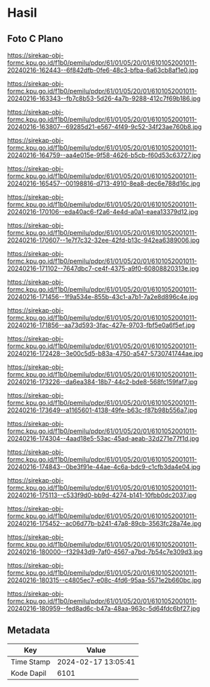 # Hasil

## Foto C Plano

https://sirekap-obj-formc.kpu.go.id/f1b0/pemilu/pdpr/61/01/05/20/01/6101052001011-20240216-162443--6f842dfb-0fe6-48c3-bfba-6a63cb8af1e0.jpg

https://sirekap-obj-formc.kpu.go.id/f1b0/pemilu/pdpr/61/01/05/20/01/6101052001011-20240216-163343--fb7c8b53-5d26-4a7b-9288-412c7f69b186.jpg

https://sirekap-obj-formc.kpu.go.id/f1b0/pemilu/pdpr/61/01/05/20/01/6101052001011-20240216-163807--69285d21-e567-4f49-9c52-34f23ae760b8.jpg

https://sirekap-obj-formc.kpu.go.id/f1b0/pemilu/pdpr/61/01/05/20/01/6101052001011-20240216-164759--aa4e015e-9f58-4626-b5cb-f60d53c63727.jpg

https://sirekap-obj-formc.kpu.go.id/f1b0/pemilu/pdpr/61/01/05/20/01/6101052001011-20240216-165457--00198816-d713-4910-8ea8-dec6e788d16c.jpg

https://sirekap-obj-formc.kpu.go.id/f1b0/pemilu/pdpr/61/01/05/20/01/6101052001011-20240216-170106--eda40ac6-f2a6-4e4d-a0a1-eaea13379d12.jpg

https://sirekap-obj-formc.kpu.go.id/f1b0/pemilu/pdpr/61/01/05/20/01/6101052001011-20240216-170607--1e7f7c32-32ee-42fd-b13c-942ea6389006.jpg

https://sirekap-obj-formc.kpu.go.id/f1b0/pemilu/pdpr/61/01/05/20/01/6101052001011-20240216-171102--7647dbc7-ce4f-4375-a9f0-60808820313e.jpg

https://sirekap-obj-formc.kpu.go.id/f1b0/pemilu/pdpr/61/01/05/20/01/6101052001011-20240216-171456--1f9a534e-855b-43c1-a7b1-7a2e8d896c4e.jpg

https://sirekap-obj-formc.kpu.go.id/f1b0/pemilu/pdpr/61/01/05/20/01/6101052001011-20240216-171856--aa73d593-3fac-427e-9703-fbf5e0a6f5ef.jpg

https://sirekap-obj-formc.kpu.go.id/f1b0/pemilu/pdpr/61/01/05/20/01/6101052001011-20240216-172428--3e00c5d5-b83a-4750-a547-5730741744ae.jpg

https://sirekap-obj-formc.kpu.go.id/f1b0/pemilu/pdpr/61/01/05/20/01/6101052001011-20240216-173226--da6ea384-18b7-44c2-bde8-568fc159faf7.jpg

https://sirekap-obj-formc.kpu.go.id/f1b0/pemilu/pdpr/61/01/05/20/01/6101052001011-20240216-173649--a1165601-4138-49fe-b63c-f87b98b556a7.jpg

https://sirekap-obj-formc.kpu.go.id/f1b0/pemilu/pdpr/61/01/05/20/01/6101052001011-20240216-174304--4aad18e5-53ac-45ad-aeab-32d271e77f1d.jpg

https://sirekap-obj-formc.kpu.go.id/f1b0/pemilu/pdpr/61/01/05/20/01/6101052001011-20240216-174843--0be3f91e-44ae-4c6a-bdc9-c1cfb3da4e04.jpg

https://sirekap-obj-formc.kpu.go.id/f1b0/pemilu/pdpr/61/01/05/20/01/6101052001011-20240216-175113--c533f9d0-bb9d-4274-b141-10fbb0dc2037.jpg

https://sirekap-obj-formc.kpu.go.id/f1b0/pemilu/pdpr/61/01/05/20/01/6101052001011-20240216-175452--ac06d77b-b241-47a8-89cb-3563fc28a74e.jpg

https://sirekap-obj-formc.kpu.go.id/f1b0/pemilu/pdpr/61/01/05/20/01/6101052001011-20240216-180000--f32943d9-7af0-4567-a7bd-7b54c7e309d3.jpg

https://sirekap-obj-formc.kpu.go.id/f1b0/pemilu/pdpr/61/01/05/20/01/6101052001011-20240216-180315--c4805ec7-e08c-4fd6-95aa-5571e2b660bc.jpg

https://sirekap-obj-formc.kpu.go.id/f1b0/pemilu/pdpr/61/01/05/20/01/6101052001011-20240216-180959--fed8ad6c-b47a-48aa-963c-5d64fdc6bf27.jpg


## Metadata

| Key        | Value               |
| ---------- | ------------------- |
| Time Stamp | 2024-02-17 13:05:41 |
| Kode Dapil | 6101                |



